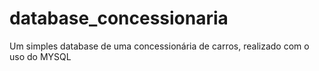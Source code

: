 # database_concessionaria
Um simples database de uma concessionária de carros, realizado com o uso do MYSQL

